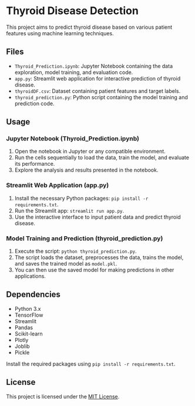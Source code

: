 # Thyroid Disease Detection

This project aims to predict thyroid disease based on various patient features using machine learning techniques.

## Files

- `Thyroid_Prediction.ipynb`: Jupyter Notebook containing the data exploration, model training, and evaluation code.
- `app.py`: Streamlit web application for interactive prediction of thyroid disease.
- `thyroidDF.csv`: Dataset containing patient features and target labels.
- `thyroid_prediction.py`: Python script containing the model training and prediction code.

## Usage

### Jupyter Notebook (Thyroid_Prediction.ipynb)

1. Open the notebook in Jupyter or any compatible environment.
2. Run the cells sequentially to load the data, train the model, and evaluate its performance.
3. Explore the analysis and results presented in the notebook.

### Streamlit Web Application (app.py)

1. Install the necessary Python packages: `pip install -r requirements.txt`.
2. Run the Streamlit app: `streamlit run app.py`.
3. Use the interactive interface to input patient data and predict thyroid disease.

### Model Training and Prediction (thyroid_prediction.py)

1. Execute the script: `python thyroid_prediction.py`.
2. The script loads the dataset, preprocesses the data, trains the model, and saves the trained model as `model.pkl`.
3. You can then use the saved model for making predictions in other applications.

## Dependencies

- Python 3.x
- TensorFlow
- Streamlit
- Pandas
- Scikit-learn
- Plotly
- Joblib
- Pickle

Install the required packages using `pip install -r requirements.txt`.

## License

This project is licensed under the [MIT License](LICENSE).